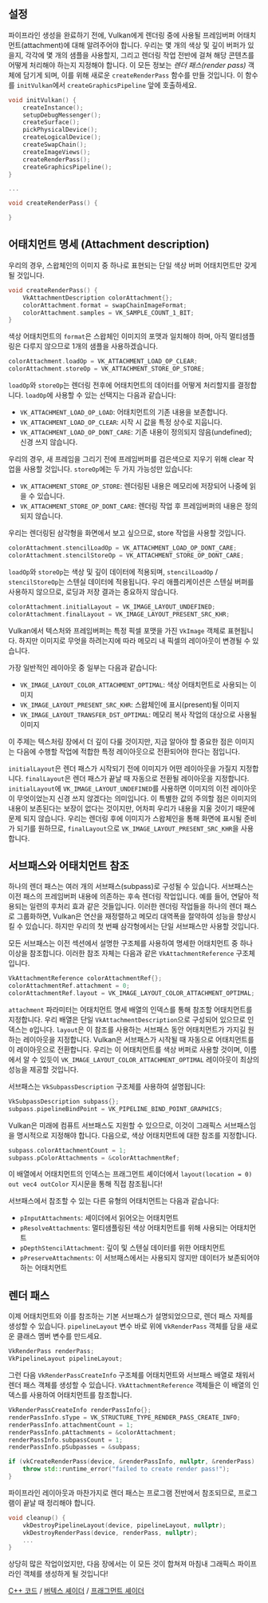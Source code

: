 ## 설정

파이프라인 생성을 완료하기 전에, Vulkan에게 렌더링 중에 사용될 프레임버퍼 어태치먼트(attachment)에 대해 알려주어야 합니다. 우리는 몇 개의 색상 및 깊이 버퍼가 있을지, 각각에 몇 개의 샘플을 사용할지, 그리고 렌더링 작업 전반에 걸쳐 해당 콘텐츠를 어떻게 처리해야 하는지 지정해야 합니다. 이 모든 정보는 *렌더 패스(render pass)* 객체에 담기게 되며, 이를 위해 새로운 `createRenderPass` 함수를 만들 것입니다. 이 함수를 `initVulkan`에서 `createGraphicsPipeline` 앞에 호출하세요.

```c++
void initVulkan() {
    createInstance();
    setupDebugMessenger();
    createSurface();
    pickPhysicalDevice();
    createLogicalDevice();
    createSwapChain();
    createImageViews();
    createRenderPass();
    createGraphicsPipeline();
}

...

void createRenderPass() {

}
```

## 어태치먼트 명세 (Attachment description)

우리의 경우, 스왑체인의 이미지 중 하나로 표현되는 단일 색상 버퍼 어태치먼트만 갖게 될 것입니다.

```c++
void createRenderPass() {
    VkAttachmentDescription colorAttachment{};
    colorAttachment.format = swapChainImageFormat;
    colorAttachment.samples = VK_SAMPLE_COUNT_1_BIT;
}
```

색상 어태치먼트의 `format`은 스왑체인 이미지의 포맷과 일치해야 하며, 아직 멀티샘플링은 다루지 않으므로 1개의 샘플을 사용하겠습니다.

```c++
colorAttachment.loadOp = VK_ATTACHMENT_LOAD_OP_CLEAR;
colorAttachment.storeOp = VK_ATTACHMENT_STORE_OP_STORE;
```

`loadOp`와 `storeOp`는 렌더링 전후에 어태치먼트의 데이터를 어떻게 처리할지를 결정합니다. `loadOp`에 사용할 수 있는 선택지는 다음과 같습니다:

*   `VK_ATTACHMENT_LOAD_OP_LOAD`: 어태치먼트의 기존 내용을 보존합니다.
*   `VK_ATTACHMENT_LOAD_OP_CLEAR`: 시작 시 값을 특정 상수로 지웁니다.
*   `VK_ATTACHMENT_LOAD_OP_DONT_CARE`: 기존 내용이 정의되지 않음(undefined); 신경 쓰지 않습니다.

우리의 경우, 새 프레임을 그리기 전에 프레임버퍼를 검은색으로 지우기 위해 clear 작업을 사용할 것입니다. `storeOp`에는 두 가지 가능성만 있습니다:

*   `VK_ATTACHMENT_STORE_OP_STORE`: 렌더링된 내용은 메모리에 저장되어 나중에 읽을 수 있습니다.
*   `VK_ATTACHMENT_STORE_OP_DONT_CARE`: 렌더링 작업 후 프레임버퍼의 내용은 정의되지 않습니다.

우리는 렌더링된 삼각형을 화면에서 보고 싶으므로, store 작업을 사용할 것입니다.

```c++
colorAttachment.stencilLoadOp = VK_ATTACHMENT_LOAD_OP_DONT_CARE;
colorAttachment.stencilStoreOp = VK_ATTACHMENT_STORE_OP_DONT_CARE;
```

`loadOp`와 `storeOp`는 색상 및 깊이 데이터에 적용되며, `stencilLoadOp` / `stencilStoreOp`는 스텐실 데이터에 적용됩니다. 우리 애플리케이션은 스텐실 버퍼를 사용하지 않으므로, 로딩과 저장 결과는 중요하지 않습니다.

```c++
colorAttachment.initialLayout = VK_IMAGE_LAYOUT_UNDEFINED;
colorAttachment.finalLayout = VK_IMAGE_LAYOUT_PRESENT_SRC_KHR;
```

Vulkan에서 텍스처와 프레임버퍼는 특정 픽셀 포맷을 가진 `VkImage` 객체로 표현됩니다. 하지만 이미지로 무엇을 하려는지에 따라 메모리 내 픽셀의 레이아웃이 변경될 수 있습니다.

가장 일반적인 레이아웃 중 일부는 다음과 같습니다:

*   `VK_IMAGE_LAYOUT_COLOR_ATTACHMENT_OPTIMAL`: 색상 어태치먼트로 사용되는 이미지
*   `VK_IMAGE_LAYOUT_PRESENT_SRC_KHR`: 스왑체인에 표시(present)될 이미지
*   `VK_IMAGE_LAYOUT_TRANSFER_DST_OPTIMAL`: 메모리 복사 작업의 대상으로 사용될 이미지

이 주제는 텍스처링 장에서 더 깊이 다룰 것이지만, 지금 알아야 할 중요한 점은 이미지는 다음에 수행할 작업에 적합한 특정 레이아웃으로 전환되어야 한다는 점입니다.

`initialLayout`은 렌더 패스가 시작되기 전에 이미지가 어떤 레이아웃을 가질지 지정합니다. `finalLayout`은 렌더 패스가 끝날 때 자동으로 전환될 레이아웃을 지정합니다. `initialLayout`에 `VK_IMAGE_LAYOUT_UNDEFINED`를 사용하면 이미지의 이전 레이아웃이 무엇이었는지 신경 쓰지 않겠다는 의미입니다. 이 특별한 값의 주의할 점은 이미지의 내용이 보존된다는 보장이 없다는 것이지만, 어차피 우리가 내용을 지울 것이기 때문에 문제 되지 않습니다. 우리는 렌더링 후에 이미지가 스왑체인을 통해 화면에 표시될 준비가 되기를 원하므로, `finalLayout`으로 `VK_IMAGE_LAYOUT_PRESENT_SRC_KHR`을 사용합니다.

## 서브패스와 어태치먼트 참조

하나의 렌더 패스는 여러 개의 서브패스(subpass)로 구성될 수 있습니다. 서브패스는 이전 패스의 프레임버퍼 내용에 의존하는 후속 렌더링 작업입니다. 예를 들어, 연달아 적용되는 일련의 후처리 효과 같은 것들입니다. 이러한 렌더링 작업들을 하나의 렌더 패스로 그룹화하면, Vulkan은 연산을 재정렬하고 메모리 대역폭을 절약하여 성능을 향상시킬 수 있습니다. 하지만 우리의 첫 번째 삼각형에서는 단일 서브패스만 사용할 것입니다.

모든 서브패스는 이전 섹션에서 설명한 구조체를 사용하여 명세한 어태치먼트 중 하나 이상을 참조합니다. 이러한 참조 자체는 다음과 같은 `VkAttachmentReference` 구조체입니다.

```c++
VkAttachmentReference colorAttachmentRef{};
colorAttachmentRef.attachment = 0;
colorAttachmentRef.layout = VK_IMAGE_LAYOUT_COLOR_ATTACHMENT_OPTIMAL;
```

`attachment` 파라미터는 어태치먼트 명세 배열의 인덱스를 통해 참조할 어태치먼트를 지정합니다. 우리 배열은 단일 `VkAttachmentDescription`으로 구성되어 있으므로 인덱스는 `0`입니다. `layout`은 이 참조를 사용하는 서브패스 동안 어태치먼트가 가지길 원하는 레이아웃을 지정합니다. Vulkan은 서브패스가 시작될 때 자동으로 어태치먼트를 이 레이아웃으로 전환합니다. 우리는 이 어태치먼트를 색상 버퍼로 사용할 것이며, 이름에서 알 수 있듯이 `VK_IMAGE_LAYOUT_COLOR_ATTACHMENT_OPTIMAL` 레이아웃이 최상의 성능을 제공할 것입니다.

서브패스는 `VkSubpassDescription` 구조체를 사용하여 설명됩니다:

```c++
VkSubpassDescription subpass{};
subpass.pipelineBindPoint = VK_PIPELINE_BIND_POINT_GRAPHICS;
```

Vulkan은 미래에 컴퓨트 서브패스도 지원할 수 있으므로, 이것이 그래픽스 서브패스임을 명시적으로 지정해야 합니다. 다음으로, 색상 어태치먼트에 대한 참조를 지정합니다.

```c++
subpass.colorAttachmentCount = 1;
subpass.pColorAttachments = &colorAttachmentRef;
```

이 배열에서 어태치먼트의 인덱스는 프래그먼트 셰이더에서 `layout(location = 0) out vec4 outColor` 지시문을 통해 직접 참조됩니다!

서브패스에서 참조할 수 있는 다른 유형의 어태치먼트는 다음과 같습니다:

*   `pInputAttachments`: 셰이더에서 읽어오는 어태치먼트
*   `pResolveAttachments`: 멀티샘플링된 색상 어태치먼트를 위해 사용되는 어태치먼트
*   `pDepthStencilAttachment`: 깊이 및 스텐실 데이터를 위한 어태치먼트
*   `pPreserveAttachments`: 이 서브패스에서는 사용되지 않지만 데이터가 보존되어야 하는 어태치먼트

## 렌더 패스

이제 어태치먼트와 이를 참조하는 기본 서브패스가 설명되었으므로, 렌더 패스 자체를 생성할 수 있습니다. `pipelineLayout` 변수 바로 위에 `VkRenderPass` 객체를 담을 새로운 클래스 멤버 변수를 만드세요.

```c++
VkRenderPass renderPass;
VkPipelineLayout pipelineLayout;
```

그런 다음 `VkRenderPassCreateInfo` 구조체를 어태치먼트와 서브패스 배열로 채워서 렌더 패스 객체를 생성할 수 있습니다. `VkAttachmentReference` 객체들은 이 배열의 인덱스를 사용하여 어태치먼트를 참조합니다.

```c++
VkRenderPassCreateInfo renderPassInfo{};
renderPassInfo.sType = VK_STRUCTURE_TYPE_RENDER_PASS_CREATE_INFO;
renderPassInfo.attachmentCount = 1;
renderPassInfo.pAttachments = &colorAttachment;
renderPassInfo.subpassCount = 1;
renderPassInfo.pSubpasses = &subpass;

if (vkCreateRenderPass(device, &renderPassInfo, nullptr, &renderPass) != VK_SUCCESS) {
    throw std::runtime_error("failed to create render pass!");
}
```

파이프라인 레이아웃과 마찬가지로 렌더 패스는 프로그램 전반에서 참조되므로, 프로그램이 끝날 때 정리해야 합니다.

```c++
void cleanup() {
    vkDestroyPipelineLayout(device, pipelineLayout, nullptr);
    vkDestroyRenderPass(device, renderPass, nullptr);
    ...
}
```

상당히 많은 작업이었지만, 다음 장에서는 이 모든 것이 합쳐져 마침내 그래픽스 파이프라인 객체를 생성하게 될 것입니다!

[C++ 코드](/code/11_render_passes.cpp) /
[버텍스 셰이더](/code/09_shader_base.vert) /
[프래그먼트 셰이더](/code/09_shader_base.frag)